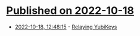 # [Published on 2022-10-18](index.md)

* [2022-10-18, 12:48:15](https://lobste.rs/s/rmwzea/relaying_yubikeys) - [Relaying YubiKeys](https://cube0x0.github.io/Relaying-YubiKeys/)
